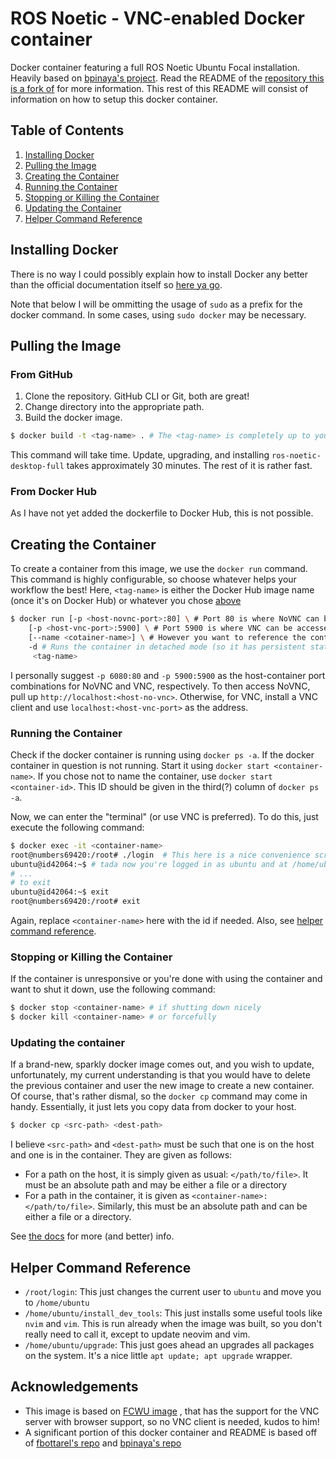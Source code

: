 # ROS Noetic - VNC-enabled Docker container
Docker container featuring a full ROS Noetic Ubuntu Focal installation. Heavily based on [bpinaya's project](https://github.com/bpinaya/robond-docker). Read the README of the [repository this is a fork of](https://github.com/fbottarel/docker-ros-desktop-full) for more information. This rest of this README will consist of information on how to setup this docker container.

## Table of Contents
1. [Installing Docker](#installing-docker)
2. [Pulling the Image](#pulling-the-image)
3. [Creating the Container](#creating-the-container)
4. [Running the Container](#running-the-container)
5. [Stopping or Killing the Container](#stopping-or-killing-the-container)
6. [Updating the Container](#updating-the-container)
7. [Helper Command Reference](#helper-command-reference)

## Installing Docker

There is no way I could possibly explain how to install Docker any better than the official documentation itself so [here ya go](https://docs.docker.com/get-docker/).

Note that below I will be ommitting the usage of `sudo` as a prefix for the docker command. In some cases, using `sudo docker` may be necessary.

## Pulling the Image

### From GitHub

1. Clone the repository. GitHub CLI or Git, both are great!
2. Change directory into the appropriate path.
3. Build the docker image.
```bash
$ docker build -t <tag-name> . # The <tag-name> is completely up to you.
```

This command will take time. Update, upgrading, and installing `ros-noetic-desktop-full`
takes approximately 30 minutes. The rest of it is rather fast.

### From Docker Hub

As I have not yet added the dockerfile to Docker Hub, this is not possible.

## Creating the Container

To create a container from this image, we use the `docker run` command. This command is
highly configurable, so choose whatever helps your workflow the best! Here, `<tag-name>` is either the Docker Hub image name (once it's on Docker Hub) or whatever you chose [above](#from-github)

```bash
$ docker run [-p <host-novnc-port>:80] \ # Port 80 is where NoVNC can be accessed from
	[-p <host-vnc-port>:5900] \ # Port 5900 is where VNC can be accessed from
	[--name <cotainer-name>] \ # However you want to reference the container in the future
	-d # Runs the container in detached mode (so it has persistent state)
	 <tag-name>
```

I personally suggest `-p 6080:80` and `-p 5900:5900` as the host-container port combinations for NoVNC and VNC, respectively. To then access NoVNC, pull up `http://localhost:<host-no-vnc>`. Otherwise, for VNC, install a VNC client and use `localhost:<host-vnc-port>` as the address.

### Running the Container

Check if the docker container is running using `docker ps -a`. If the docker container in question is not running. Start it using `docker start <container-name>`. If you chose not to name the container, use `docker start <container-id>`. This ID should be given in the third(?) column of `docker ps -a`.

Now, we can enter the "terminal" (or use VNC is preferred). To do this, just execute the following command:

```bash
$ docker exec -it <container-name>
root@numbers69420:/root# ./login  # This here is a nice convenience script that I've written for no real reason :)
ubuntu@id42064:~$ # tada now you're logged in as ubuntu and at /home/ubuntu
# ...
# to exit
ubuntu@id42064:~$ exit
root@numbers69420:/root# exit
```

Again, replace `<container-name>` here with the id if needed. Also, see [helper command reference](#helper-command-reference).

### Stopping or Killing the Container

If the container is unresponsive or you're done with using the container and want to shut it down, use the following command:

```bash
$ docker stop <container-name> # if shutting down nicely
$ docker kill <container-name> # or forcefully
```

### Updating the container

If a brand-new, sparkly docker image comes out, and you wish to update, unfortunately, my current understanding is that you would have to delete the previous container and user the new image to create a new container. Of course, that's rather dismal, so the `docker cp` command may come in handy. Essentially, it just lets you copy data from docker to your host.

```bash
$ docker cp <src-path> <dest-path>
```

I believe `<src-path>` and `<dest-path>` must be such that one is on the host and one is in the container. They are given as follows:

* For a path on the host, it is simply given as usual: `</path/to/file>`. It must be an absolute path and may be either a file or a directory
* For a path in the container, it is given as `<container-name>:</path/to/file>`. Similarly, this must be an absolute path and can be either a file or a directory.

See [the docs](https://docs.docker.com/engine/reference/commandline/cp/) for more (and better) info.

## Helper Command Reference

- `/root/login`: This just changes the current user to `ubuntu` and move you to `/home/ubuntu`
- `/home/ubuntu/install_dev_tools`: This just installs some useful tools like `nvim` and `vim`. This is
	run already when the image was built, so you don't really need to call it, except to update neovim and vim.
- `/home/ubuntu/upgrade`: This just goes ahead an upgrades all packages on the system. It's a nice little `apt update; apt upgrade` wrapper.

## Acknowledgements

- This image is based on [FCWU image](https://github.com/fcwu/docker-ubuntu-vnc-desktop) , that has the support for the VNC server with browser support, so no VNC client is needed, kudos to him!
- A significant portion of this docker container and README is based off of [fbottarel's repo](https://github.com/fbottarel/docker-ros-desktop-full) and [bpinaya's repo](https://github.com/bpinaya/robond-docker)
